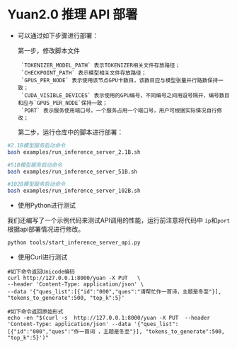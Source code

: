 # Yuan2.0 推理 API 部署

-  可以通过如下步骤进行部署：

   第一步，修改脚本文件

    	`TOKENIZER_MODEL_PATH` 表示TOKENIZER相关文件存放路径；
    	`CHECKPOINT_PATH` 表示模型相关文件存放路径；
    	`GPUS_PER_NODE` 表示使用该节点GPU卡数目，该数目应与模型张量并行路数保持一致；
    	`CUDA_VISIBLE_DEVICES` 表示使用的GPU编号，不同编号之间用逗号隔开，编号数目和应与`GPUS_PER_NODE`保持一致；
    	`PORT` 表示服务使用端口号，一个服务占用一个端口号，用户可根据实际情况自行修改；
  
   第二步，运行仓库中的脚本进行部署：

```bash
#2.1B模型服务启动命令
bash examples/run_inference_server_2.1B.sh

#51B模型服务启动命令
bash examples/run_inference_server_51B.sh

#102B模型服务启动命令
bash examples/run_inference_server_102B.sh
```


- 使用Python进行测试

我们还编写了一个示例代码来测试API调用的性能，运行前注意将代码中 `ip`和`port` 根据api部署情况进行修改。

```bash
python tools/start_inference_server_api.py
```

- 使用Curl进行测试

```
#如下命令返回Unicode编码
curl http://127.0.0.1:8000/yuan -X PUT   \
--header 'Content-Type: application/json' \
--data '{"ques_list":[{"id":"000","ques":"请帮忙作一首诗，主题是冬至"}], "tokens_to_generate":500, "top_k":5}'

#如下命令返回原始形式
echo -en "$(curl -s  http://127.0.0.1:8000/yuan -X PUT  --header 'Content-Type: application/json' --data '{"ques_list":[{"id":"000","ques":"作一首词 ，主题是冬至"}], "tokens_to_generate":500, "top_k":5}')"
```

